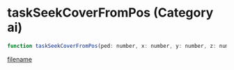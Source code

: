 # taskSeekCoverFromPos (Category ai)

```js
function taskSeekCoverFromPos(ped: number, x: number, y: number, z: number, duration: int, p5: boolean): void
```

[filename](taskSeekCoverFromPos_m.md ':include')
